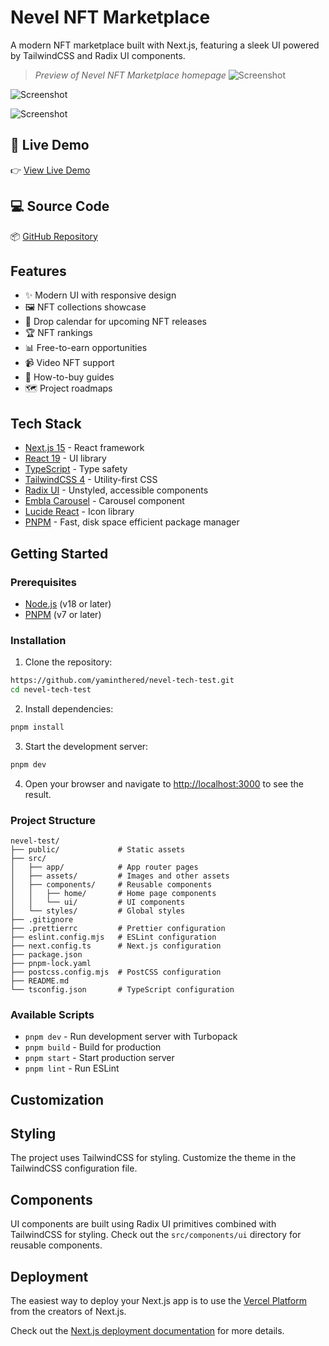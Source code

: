 # Nevel NFT Marketplace

A modern NFT marketplace built with Next.js, featuring a sleek UI powered by TailwindCSS and Radix UI components.

> _Preview of Nevel NFT Marketplace homepage_
![Screenshot](./public/screenshot1.png)

![Screenshot](./public/screenshot2.png)

![Screenshot](./public/screenshot3.png)

## 🔗 Live Demo

👉 [View Live Demo](https://nevel-tech-test-black.vercel.app/)

## 💻 Source Code

📦 [GitHub Repository](https://github.com/yaminthered/nevel-tech-test)

## Features

- ✨ Modern UI with responsive design
- 🖼️ NFT collections showcase
- 📅 Drop calendar for upcoming NFT releases
- 🏆 NFT rankings
- 📊 Free-to-earn opportunities
- 📹 Video NFT support
- 🛒 How-to-buy guides
- 🗺️ Project roadmaps

## Tech Stack

- [Next.js 15](https://nextjs.org/) - React framework
- [React 19](https://react.dev/) - UI library
- [TypeScript](https://www.typescriptlang.org/) - Type safety
- [TailwindCSS 4](https://tailwindcss.com/) - Utility-first CSS
- [Radix UI](https://www.radix-ui.com/) - Unstyled, accessible components
- [Embla Carousel](https://www.embla-carousel.com/) - Carousel component
- [Lucide React](https://lucide.dev/) - Icon library
- [PNPM](https://pnpm.io/) - Fast, disk space efficient package manager

## Getting Started

### Prerequisites

- [Node.js](https://nodejs.org/) (v18 or later)
- [PNPM](https://pnpm.io/) (v7 or later)

### Installation

1. Clone the repository:

```bash
https://github.com/yaminthered/nevel-tech-test.git
cd nevel-tech-test
```

2. Install dependencies:

```bash
pnpm install
```

3. Start the development server:

```bash
pnpm dev
```
4. Open your browser and navigate to [http://localhost:3000](http://localhost:3000) to see the result.

### Project Structure

```
nevel-test/
├── public/             # Static assets
├── src/
│   ├── app/            # App router pages
│   ├── assets/         # Images and other assets
│   ├── components/     # Reusable components
│   │   ├── home/       # Home page components
│   │   └── ui/         # UI components
│   └── styles/         # Global styles
├── .gitignore
├── .prettierrc         # Prettier configuration
├── eslint.config.mjs   # ESLint configuration
├── next.config.ts      # Next.js configuration
├── package.json
├── pnpm-lock.yaml
├── postcss.config.mjs  # PostCSS configuration
├── README.md
└── tsconfig.json       # TypeScript configuration
```

### Available Scripts
- `pnpm dev` - Run development server with Turbopack
- `pnpm build` - Build for production
- `pnpm start` - Start production server
- `pnpm lint` - Run ESLint

## Customization
## Styling
The project uses TailwindCSS for styling. Customize the theme in the TailwindCSS configuration file.

## Components
UI components are built using Radix UI primitives combined with TailwindCSS for styling. Check out the `src/components/ui` directory for reusable components.

## Deployment

The easiest way to deploy your Next.js app is to use the [Vercel Platform](https://vercel.com/new?utm_medium=default-template&filter=next.js&utm_source=create-next-app&utm_campaign=create-next-app-readme) from the creators of Next.js.

Check out the [Next.js deployment documentation](https://nextjs.org/docs/app/building-your-application/deploying) for more details.
